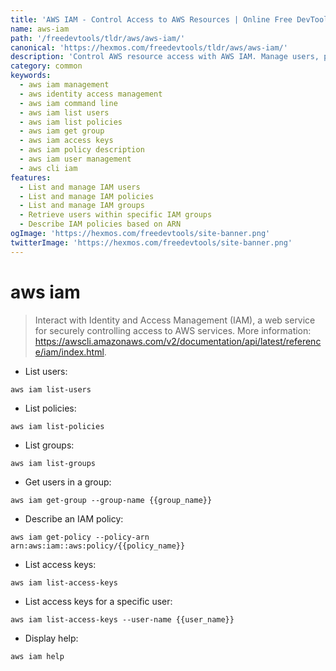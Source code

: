 ```yaml
---
title: 'AWS IAM - Control Access to AWS Resources | Online Free DevTools by Hexmos'
name: aws-iam
path: '/freedevtools/tldr/aws/aws-iam/'
canonical: 'https://hexmos.com/freedevtools/tldr/aws/aws-iam/'
description: 'Control AWS resource access with AWS IAM. Manage users, policies, and groups securely using command line. Free online tool, no registration required.'
category: common
keywords:
  - aws iam management
  - aws identity access management
  - aws iam command line
  - aws iam list users
  - aws iam list policies
  - aws iam get group
  - aws iam access keys
  - aws iam policy description
  - aws iam user management
  - aws cli iam
features:
  - List and manage IAM users
  - List and manage IAM policies
  - List and manage IAM groups
  - Retrieve users within specific IAM groups
  - Describe IAM policies based on ARN
ogImage: 'https://hexmos.com/freedevtools/site-banner.png'
twitterImage: 'https://hexmos.com/freedevtools/site-banner.png'
---
```


# aws iam

> Interact with Identity and Access Management (IAM), a web service for securely controlling access to AWS services.
> More information: <https://awscli.amazonaws.com/v2/documentation/api/latest/reference/iam/index.html>.

- List users:

`aws iam list-users`

- List policies:

`aws iam list-policies`

- List groups:

`aws iam list-groups`

- Get users in a group:

`aws iam get-group --group-name {{group_name}}`

- Describe an IAM policy:

`aws iam get-policy --policy-arn arn:aws:iam::aws:policy/{{policy_name}}`

- List access keys:

`aws iam list-access-keys`

- List access keys for a specific user:

`aws iam list-access-keys --user-name {{user_name}}`

- Display help:

`aws iam help`
